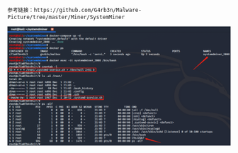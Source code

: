 ```
参考链接：https://github.com/G4rb3n/Malware-Picture/tree/master/Miner/SystemMiner
```

![效果图](https://github.com/G4rb3n/Malbox/blob/main/SystemdMiner/2008/systemdminer_2008.png)
